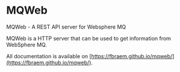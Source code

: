 MQWeb
=====

MQWeb - A REST API server for Websphere MQ

MQWeb is a HTTP server that can be used to get information from WebSphere MQ.

All documentation is available on [https://fbraem.github.io/mqweb/](https://fbraem.github.io/mqweb/).
